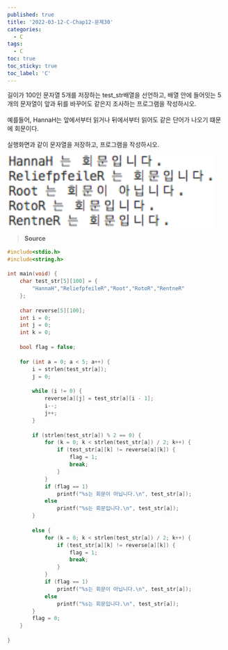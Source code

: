 ```yaml
---
published: true
title: '2022-03-12-C-Chap12-문제30'
categories:
  - C
tags:
  - C
toc: true
toc_sticky: true
toc_label: 'C'
---
```


길이가 100인 문자열 5개를 저장하는 test_str배열을 선언하고, 배열 안에 들어잇는 5개의 문자열이 앞과 뒤를 바꾸어도 같은지 조사하는 프로그램을 작성하시오.  
<br>
예를들어, HannaH는 앞에서부터 읽거나 뒤에서부터 읽어도 같은 단어가 나오기 떄문에 회문이다.  
<br>
실행화면과 같이 문자열을 저장하고, 프로그램을 작성하시오.

![image](https://github.com/222SeungHyun/222SeungHyun.github.io/blob/master/_images/%EA%B8%B0%EC%B4%88%ED%94%84%EB%A1%9C%EA%B7%B8%EB%9E%98%EB%B0%8D%2012%EC%9E%A5%20%EC%8B%A4%EC%8A%B5-%EB%AC%B8%EC%A0%9C30.png?raw=true)

> **Source**

```C
#include<stdio.h>
#include<string.h>

int main(void) {
	char test_str[5][100] = {
		"HannaH","ReliefpfeileR","Root","RotoR","RentneR"
	};

	char reverse[5][100];
	int i = 0;
	int j = 0;
	int k = 0;

	bool flag = false;

	for (int a = 0; a < 5; a++) {
		i = strlen(test_str[a]);
		j = 0;

		while (i != 0) {
			reverse[a][j] = test_str[a][i - 1];
			i--;
			j++;
		}

		if (strlen(test_str[a]) % 2 == 0) {
			for (k = 0; k < strlen(test_str[a]) / 2; k++) {
				if (test_str[a][k] != reverse[a][k]) {
					flag = 1;
					break;
				}
			}
			if (flag == 1)
				printf("%s는 회문이 아닙니다.\n", test_str[a]);
			else
				printf("%s는 회문입니다.\n", test_str[a]);
		}

		else {
			for (k = 0; k < strlen(test_str[a]) / 2; k++) {
				if (test_str[a][k] != reverse[a][k]) {
					flag = 1;
					break;
				}
			}
			if (flag == 1)
				printf("%s는 회문이 아닙니다.\n", test_str[a]);
			else
				printf("%s는 회문입니다.\n", test_str[a]);
		}
		flag = 0;
	}

}
```
